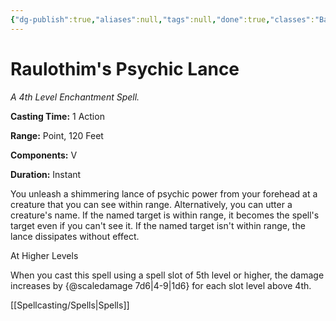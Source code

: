 ```yaml
---
{"dg-publish":true,"aliases":null,"tags":null,"done":true,"classes":"Bard, Sorcerer, Warlock, Wizard,","spellLevel":4,"school":"Enchantment","source":"FTD","permalink":"/spells/raulothim-s-psychic-lance/","dgHomeLink":false,"dgPassFrontmatter":true}
---
```


# Raulothim's Psychic Lance
*A 4th Level Enchantment Spell.*

**Casting Time:** 1 Action

**Range:** Point, 120 Feet

**Components:** V 

**Duration:** Instant

You unleash a shimmering lance of psychic power from your forehead at a creature that you can see within range. Alternatively, you can utter a creature's name. If the named target is within range, it becomes the spell's target even if you can't see it. If the named target isn't within range, the lance dissipates without effect.

At Higher Levels

When you cast this spell using a spell slot of 5th level or higher, the damage increases by {@scaledamage 7d6|4-9|1d6} for each slot level above 4th.

[[Spellcasting/Spells|Spells]]